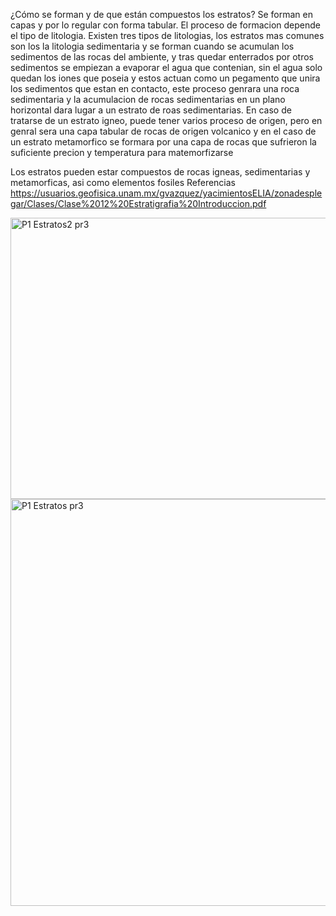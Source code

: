 ¿Cómo se forman y de que están compuestos los estratos?
Se forman en capas y por lo regular con forma tabular. El proceso de formacion depende el tipo de litologia. Existen tres tipos de litologias, los estratos mas comunes son los la litologia sedimentaria y se forman cuando se acumulan los sedimentos  de las rocas del ambiente, y tras quedar enterrados por otros sedimentos se empiezan a evaporar el agua que contenian, sin el agua solo quedan los iones que poseia y estos actuan como un pegamento que unira los sedimentos que estan en contacto, este proceso genrara una roca sedimentaria y la acumulacion de rocas sedimentarias en un 
plano horizontal dara lugar a un estrato de roas sedimentarias. 
En caso de tratarse de un estrato igneo, puede tener varios proceso de origen, pero en genral sera una capa tabular de rocas de origen volcanico
y en el caso de un estrato metamorfico se formara por una capa de rocas que sufrieron la suficiente precion y temperatura para matemorfizarse

Los estratos pueden estar compuestos de rocas igneas, sedimentarias y metamorficas, asi como elementos fosiles 
Referencias
https://usuarios.geofisica.unam.mx/gvazquez/yacimientosELIA/zonadesplegar/Clases/Clase%2012%20Estratigrafia%20Introduccion.pdf

<img width="568" height="450" alt="P1 Estratos2 pr3" src="https://github.com/user-attachments/assets/8578355a-7f07-41ce-8b2f-84ec46968269" />
<img width="725" height="651" alt="P1 Estratos pr3" src="https://github.com/user-attachments/assets/50ac427f-48cd-42db-8a5b-aa787de53255" />
